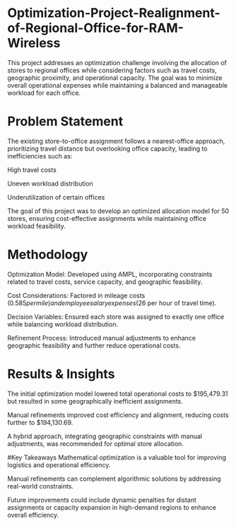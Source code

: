 # Optimization-Project-Realignment-of-Regional-Office-for-RAM-Wireless

This project addresses an optimization challenge involving the allocation of stores to regional offices while considering factors such as travel costs, geographic proximity, and operational capacity. The goal was to minimize overall operational expenses while maintaining a balanced and manageable workload for each office.

# Problem Statement
The existing store-to-office assignment follows a nearest-office approach, prioritizing travel distance but overlooking office capacity, leading to inefficiencies such as:

High travel costs

Uneven workload distribution

Underutilization of certain offices

The goal of this project was to develop an optimized allocation model for 50 stores, ensuring cost-effective assignments while maintaining office workload feasibility.

# Methodology
Optimization Model: Developed using AMPL, incorporating constraints related to travel costs, service capacity, and geographic feasibility.

Cost Considerations: Factored in mileage costs ($0.585 per mile) and employee salary expenses ($26 per hour of travel time).

Decision Variables: Ensured each store was assigned to exactly one office while balancing workload distribution.

Refinement Process: Introduced manual adjustments to enhance geographic feasibility and further reduce operational costs.


# Results & Insights

The initial optimization model lowered total operational costs to $195,479.31 but resulted in some geographically inefficient assignments.

Manual refinements improved cost efficiency and alignment, reducing costs further to $194,130.69.

A hybrid approach, integrating geographic constraints with manual adjustments, was recommended for optimal store allocation.


#Key Takeaways
Mathematical optimization is a valuable tool for improving logistics and operational efficiency.

Manual refinements can complement algorithmic solutions by addressing real-world constraints.

Future improvements could include dynamic penalties for distant assignments or capacity expansion in high-demand regions to enhance overall efficiency.

